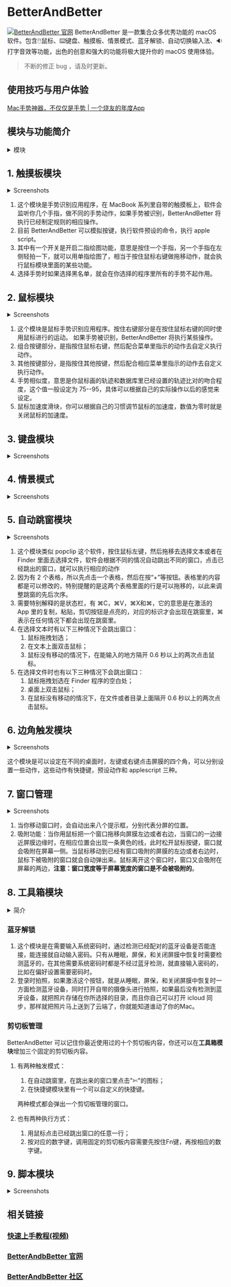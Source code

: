 # BetterAndBetter

<span><a href="https://www.better365.cn" title="官网"><img src="https://github.com/songhao/BetterAndBetter/blob/master/resources/img/macOS.svg" alt="BetterAndBetter 官网" /></a></span> BetterAndBetter 是一款集合众多优秀功能的 macOS 软件。包含🖱️鼠标、⌨️键盘、触摸板、情景模式、蓝牙解锁、自动切换输入法、:sound: 打字音效等功能，出色的创意和强大的功能将极大提升你的 macOS 使用体验。

>   不断的修正 bug ，请及时更新。


## 使用技巧与用户体验

[Mac手势神器，不仅仅是手势 | 一个烧友的年度App](https://sspai.com/post/42788)



## 模块与功能简介

<details>
<summary>模块</summary>

| 模块 | 功能 |
| --- | --- |
| 触摸 | 用**触摸板手势**模拟按键、执行 AppleScript 等。 |
| 鼠标 | 调节鼠标速度、加速度；用**鼠标手势**模拟按键、执行 AppleScript 等。 |
| 键盘 |  |
| 情景模式 | |
| 自动跳窗 | 文件跳窗、文本跳窗：对选中的文字、文件进行快速操作。 |
| 边角触发 |  |
| 窗口管理 | 窗口管理：窗口拖移、吸附、分屏、高亮 |
| 工具箱 | 多个小工具的集合。 |
| 脚本 | 在 BetterAndBetter 使用 AppleScript 脚本 |

</details>

## 1. 触摸板模块

<details>
<summary> Screenshots </summary>

通过在触摸板上单指、多指、点按、绘图等多个手势操作，代替点按图标，成倍提升工作效率。

<p float="left">
   <bt><img src='https://github.com/songhao/BetterAndBetter/blob/master/resources/img/触摸模块.png' width="800"/>
</p>
</details> 

1. 这个模块是手势识别应用程序，在 MacBook 系列里自带的触摸板上，软件会监听你几个手指，做不同的手势动作，如果手势被识别，BetterAndBetter 将执行已经制定规则的相应操作。
2. 目前 BetterAndBetter 可以模拟按键，执行软件预设的命令，执行 apple script。
3. 其中有一个开关是开启二指绘图功能，意思是按住一个手指，另一个手指在左侧轻拍一下，就可以用单指绘图了，相当于按住鼠标右键做拖移动作，就会执行鼠标模块里面的某些功能。
4. 选择手势时如果选择黑名单，就会在你选择的程序里所有的手势不起作用。

## 2. 鼠标模块


<details>
<summary> Screenshots </summary>

在鼠标上自定义各种各样的手势，无限扩展鼠标的多样操作性。

<p float="left">
   <bt><img src='https://github.com/songhao/BetterAndBetter/blob/master/resources/img/鼠标模块.png' width="800"/>
</p>
</details> 

1. 这个模块是鼠标手势识别应用程序。按住右键部分是在按住鼠标右键的同时使用鼠标进行的运动。 如果手势被识别，BetterAndBetter 将执行某些操作。
2. 组合按键部分，是指按住鼠标右键，然后配合菜单里指示的动作去自定义执行动作。
3. 其他按键部分，是指按住其他按键，然后配合相应菜单里指示的动作去自定义执行动作。
4. 手势相似度，意思是你鼠标画的轨迹和数据库里已经设置的轨迹比对的吻合程度，这个值一般设定为 75--95，具体可以根据自己的实际操作以后的感觉来设定。
5. 鼠标加速度滑块，你可以根据自己的习惯调节鼠标的加速度，数值为零时就是关闭鼠标的加速度。

## 3. 键盘模块

<details>
<summary> Screenshots </summary>

自定义快捷键，繁琐操作一键搞定。

<p float="left">
   <bt><img src='https://github.com/songhao/BetterAndBetter/blob/master/resources/img/键盘模块.png' width="800"/>
</p>
</details> 

## 4. 情景模式

<details>
<summary> Screenshots </summary>

定制你的 Mac 情景模式，自动应对不同情景的变幻，让你的 Mac 更加智能。

<p float="left">
   <bt><img src='https://github.com/songhao/BetterAndBetter/blob/master/resources/img/情景模式.png' width="800"/>
</p>
</details> 


## 5. 自动跳窗模块

<details>
<summary> Screenshots </summary>

文本、文件快捷操作百宝箱

<p float="left">
   <bt><img src='https://github.com/songhao/BetterAndBetter/blob/master/resources/img/自动跳窗.png' width="800"/>
</p>
</details> 

1. 这个模块类似 popclip 这个软件，按住鼠标左键，然后拖移去选择文本或者在 Finder 里面去选择文件，软件会根据不同的情况自动跳出不同的窗口，点击已经跳出的窗口，就可以执行相应的动作
2. 因为有 2 个表格，所以先点击一个表格，然后在按“+”等按钮。表格里的内容都是可以修改的，特别提醒的是这两个表格里面的行是可以拖移的，以此来调整跳窗的先后次序。
3. 需要特别解释的是状态栏，有 ⌘C，⌘V，⌘X和⌘，它的意思是在激活的 App 里的复制，粘贴，剪切按钮是点亮的，对应的标识才会出现在跳窗里，⌘ 表示在任何情况下都会出现在跳窗里。
4. 在选择文本时有以下三种情况下会跳出窗口：
   1. 鼠标拖拽划选；
   2. 在文本上面双击鼠标；
   3. 鼠标没有移动的情况下，在能输入的地方隔开 0.6 秒以上的两次点击鼠标。
5. 在选择文件时也有以下三种情况下会跳出窗口：
   1. 鼠标拖拽划选在 Finder 程序的空白处；
   2. 桌面上双击鼠标；
   3. 在鼠标没有移动的情况下，在文件或者目录上面隔开 0.6 秒以上的两次点击鼠标。

## 6. 边角触发模块

<details>
<summary> Screenshots </summary>

令人惊叹的快捷操作，闪电触发，一键抵达。

<p float="left">
   <bt><img src='https://github.com/songhao/BetterAndBetter/blob/master/resources/img/四角触发.jpg' width="800"/>
</p>
</details> 


这个模块是可以设定在不同的桌面时，左键或右键点击屏膜的四个角，可以分别设置一些动作，这些动作有快捷键，预设动作和 applescript 三种。

## 7. 窗口管理

<details>
<summary> Screenshots </summary>

控制窗口用键盘、鼠标、还是触摸板？一切你说了算。

<p float="left">
   <bt><img src='https://github.com/songhao/BetterAndBetter/blob/master/resources/img/窗口管理.png' width="800"/>
</p>
</details> 

1. 当你移动窗口时，会自动出来八个提示框，分别代表分屏的位置。
2. 吸附功能：当你用鼠标把一个窗口拖移向屏膜左边或者右边，当窗口的一边接近屏膜边缘时，在相应位置会出现一条黄色的线，此时松开鼠标按键，窗口就会吸附在屏幕一侧。当鼠标移动到已经有窗口吸附的屏膜的左边或者右边时，鼠标下被吸附的窗口就会自动弹出来。鼠标离开这个窗口时，窗口又会吸附在屏幕的两边，**注意：窗口宽度等于屏幕宽度的窗口是不会被吸附的**。

## 8. 工具箱模块

<details>
<summary>简介</summary>

| 工具 | 功能 |
| --- | --- |
| **蓝牙解锁** | 蓝牙设备控制 macOS 解锁/锁屏/开机 |
| 平滑滚轮 | 让鼠标滚轮更丝滑 |
| 打字音效 | 模拟老式打字机音效 |
| 自动输入法 | 根据程序自动切换输入法 |
| **剪切板管理**  | 管理剪切板历史 |
| 显示快捷键 | 显示当前有效的快捷键 |
| 菜单栏 | 显示系统信息及隐藏菜单栏图标 |
| **取色模块** | 在光标附近显示颜色等信息 |
| 数字小键盘 | 触摸板模拟数字小键盘 |
| **长截图** | 滚动截图  |
| **超级拖拽** |  |
| 避免 ⌘Q 误操作 |  |
| **清洁键盘，屏幕模式** |  |
| **免打扰模式** | |

</details>


### 蓝牙解锁

1. 这个模块是在需要输入系统密码时，通过检测已经配对的蓝牙设备是否能连接，能连接就自动输入密码。只有从睡眠，屏保，和关闭屏膜中恢复时需要检测蓝牙的，在其他需要系统密码时都是不经过蓝牙检测，就直接输入密码的，比如在偏好设置需要密码时。
2. 登录时拍照，如果激活这个按钮，就是从睡眠，屏保，和关闭屏膜中恢复时一方面检测蓝牙设备，同时打开自带的摄像头进行拍照，如果最后没有检测到蓝牙设备，就把照片存储在你所选择的目录，而且你自己可以打开 icloud 同步，那样就把照片马上送到了云端了，你就能知道谁动了你的Mac。

### 剪切板管理

BetterAndBetter 可以记住你最近使用过的十个剪切板内容，你还可以在**工具箱模块**增加三个固定的剪切板内容。

1. 有两种触发模式：

   1. 在自动跳窗里，在跳出来的窗口里点击"✄"的图标；
   2. 在快捷键模块里有一个可以自定义的快捷键。

   两种模式都会弹出一个剪切板管理的窗口。

2. 也有两种执行方式：

   1. 用鼠标点击已经跳出窗口的任意一行；
   2. 按对应的数字键，调用固定的剪切板内容需要先按住Fn键，再按相应的数字键。

## 9. 脚本模块

<details>
<summary> Screenshots </summary>

AppleScript，给 BetterAndBetter 和你的 macOS 带来无限可能。

<p float="left">
   <bt><img src='https://github.com/songhao/BetterAndBetter/blob/master/resources/img/脚本模块.png' width="800"/>
</p>
</details> 



## 相关链接

### [快速上手教程(视频)](http://i.youku.com/i/UNjIyODg4NTU4NA==?spm=a2hzp.8244740.0.0)

### [BetterAndbBetter 官网](http://www.better365.cn)

### [BetterAndbBetter 社区](http://www.better365.club)
